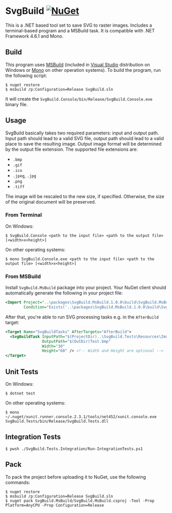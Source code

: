 SvgBuild [![NuGet][badge-nuget]][nuget]
========

This is a .NET based tool set to save SVG to raster images. Includes a
terminal-based program and a MSBuild task. It is compatible with .NET Framework
4.6.1 and Mono.

Build
-----

This program uses [MSBuild][msbuild] (included in [Visual
Studio][visual-studio] distribution on Windows or [Mono][mono] on other
operation systems). To build the program, run the following script:

```console
$ nuget restore
$ msbuild /p:Configuration=Release SvgBuild.sln
```

It will create the `SvgBuild.Console/bin/Release/SvgBuild.Console.exe` binary
file.

Usage
-----

SvgBuild basically takes two required parameters: input and output path. Input
path should lead to a valid SVG file, output path should lead to a valid place
to save the resulting image. Output image format will be determined by the
output file extension. The supported file extensions are:

- `.bmp`
- `.gif`
- `.ico`
- `.jpeg`, `.jpg`
- `.png`
- `.tiff`

The image will be rescaled to the new size, if specified. Otherwise, the size
of the original document will be preserved.

### From Terminal

On Windows:

```console
$ SvgBuild.Console <path to the input file> <path to the output file> [<width>x<height>]
```

On other operating systems:

```console
$ mono SvgBuild.Console.exe <path to the input file> <path to the output file> [<width>x<height>]
```

### From MSBuild

Install `SvgBuild.MsBuild` package into your project. Your NuGet client should
automatically generate the following in your project file:

```xml
<Import Project="..\packages\SvgBuild.MsBuild.1.0.0\build\SvgBuild.MsBuild.props"
        Condition="Exists('..\packages\SvgBuild.MsBuild.1.0.0\build\SvgBuild.MsBuild.props')" />
```

After that, you're able to run SVG processing tasks e.g. in the `AfterBuild`
target:

```xml
<Target Name="SvgBuildTasks" AfterTargets="AfterBuild">
  <SvgBuildTask InputPath="$(ProjectDir)..\SvgBuild.Tests\Resources\Image.svg"
                OutputPath="$(OutDir)Test.bmp"
                Width="30"
                Height="60" /> <!-- Width and Height are optional -->
</Target>
```

Unit Tests
----------

On Windows:

```console
$ dotnet test
```

On other operating systems:

```console
$ mono ~/.nuget/xunit.runner.console.2.3.1/tools/net452/xunit.console.exe SvgBuild.Tests/bin/Release/SvgBuild.Tests.dll
```

Integration Tests
-----------------

```console
$ pwsh ./SvgBuild.Tests.Integration/Run-IntegrationTests.ps1
```

Pack
----

To pack the project before uploading it to NuGet, use the following commands:

```console
$ nuget restore
$ msbuild /p:Configuration=Release SvgBuild.sln
$ nuget pack SvgBuild.MsBuild/SvgBuild.MsBuild.csproj -Tool -Prop Platform=AnyCPU -Prop Configuration=Release
```

[mono]: http://www.mono-project.com/
[msbuild]: https://github.com/Microsoft/msbuild
[nuget]: https://www.nuget.org/packages/SvgBuild.MsBuild
[visual-studio]: https://www.visualstudio.com/

[badge-nuget]: https://img.shields.io/nuget/v/SvgBuild.MsBuild.svg
